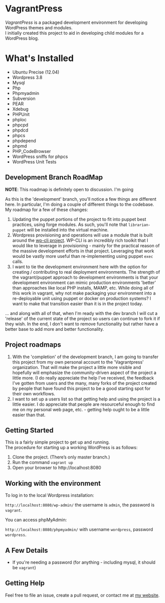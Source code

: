 # VagrantPress

*VagrantPress* is a packaged development environment for developing WordPress themes and modules.  
I initially created this project to aid in developing child modules for a WordPress blog.

# What's Installed

+ Ubuntu Precise (12.04)
+ Wordpress 3.8
+ Mysql
+ Php
+ Phpmyadmin
+ Subversion
+ PEAR
+ Xdebug
+ PHPUnit
+ phploc
+ phpcpd
+ phpdcd
+ phpcs
+ phpdepend
+ phpmd
+ PHP_CodeBrowser
+ WordPress sniffs for phpcs
+ WordPress Unit Tests

## Development Branch RoadMap

**NOTE**: This roadmap is definitely open to discussion.  I'm going

As this is the 'development' branch, you'll notice a few things are different here.  In particular,
I'm doing a couple of different things to the codebase.  My roadmap for a few of these changes:

1.  Updating the puppet portions of the project to fit into puppet best practices, using forge
    modules.  As such, you'll note that `librarian-puppet` will be installed into the virtual machine.
1.  Wordpress provisioning and operations will use a module that is built around the [wp-cli project][wpcli].
    WP-CLI is an incredibly rich toolkit that I would like to leverage in provisioning - mainly for the
    practical reason of the massive development efforts in that project. Leveraging that work would be
    vastly more useful than re-implementing using puppet `exec` calls.
1.  I want to tie the development environment here with the option for creating / contributing to real
    deployment environments.  The strength of the vagrant/puppet approach to development environments is
    that your development environment can mimic production environments 'better' than approaches like
    local PHP installs, MAMP, etc.  While doing all of this work in vagrant, why not make packaging your
    environment into a re-deployable unit using puppet or docker on production systems?  I want to make
    that transition easier than it is in the project today.

... and along with all of that, when I'm ready with the dev branch I will cut a 'release' of the current
state of the project so users can continue to fork it if they wish.  In the end, I don't want to remove
functionality but rather have a better base to add more and better functionality.

## Project roadmaps

1.  With the 'completion' of the development branch, I am going to transfer this project from my own personal
    account to the 'Vagrantpress' organization.  That will make the project a little more visible and
    hopefully will emphasize the community-driven aspect of the project a little more.  (I do really appreciate
    the help I've received, the feedback I've gotten from users and the many, many forks of the project created
    by people that have found this project to be a good starting spot for their own workflows.
1.  I want to set up a users list so that getting help and using the project is a little easier.  I do appreciate
    that people are resourceful enough to find me on my personal web page, etc. - getting help ought to be
    a little easier than that.


## Getting Started

This is a fairly simple project to get up and running.  
The procedure for starting up a working WordPress is as follows:

1. Clone the project.  (There’s only master branch.)
2. Run the command `vagrant up`
3. Open your browser to http://localhost:8080

## Working with the environment

To log in to the local Wordpress installation:

`http://localhost:8080/wp-admin/` the username is `admin`, the password is `vagrant`.

You can access phpMyAdmin:

`http://localhost:8080/phpmyadmin/` with username `wordpress`, password `wordpress`.

## A Few Details

* If you're needing a password (for anything - including mysql, it should be `vagrant`)

## Getting Help

Feel free to file an issue, create a pull request, or contact me at [my website][chadthompson].

[chadthompson]: http://chadthompson.me
[wpcli]:  http://wp-cli.org
